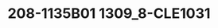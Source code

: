 ---
title: 208-1135B01 1309_8-CLE1031
image: 208-1135B01 1309_8-CLE1031.jpg
brand: outlet-sposo
layout: vestito
---